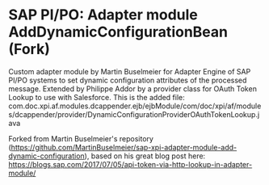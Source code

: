 # SAP PI/PO: Adapter module AddDynamicConfigurationBean (Fork)
Custom adapter module by Martin Buselmeier for Adapter Engine of SAP PI/PO systems to set dynamic configuration attributes of the processed message.
Extended by Philippe Addor by a provider class for OAuth Token Lookup to use with Salesforce. This is the added file: com.doc.xpi.af.modules.dcappender.ejb/ejbModule/com/doc/xpi/af/modules/dcappender/provider/DynamicConfigurationProviderOAuthTokenLookup.java

Forked from Martin Buselmeier's repository (https://github.com/MartinBuselmeier/sap-xpi-adapter-module-add-dynamic-configuration), based on his great blog post here: https://blogs.sap.com/2017/07/05/api-token-via-http-lookup-in-adapter-module/
